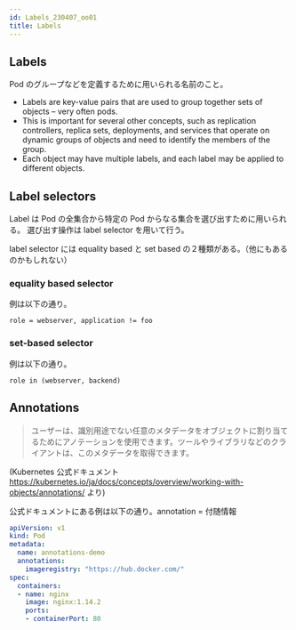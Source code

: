 ```yaml
---
id: Labels_230407_oo01
title: Labels
---
```



## Labels 

Pod のグループなどを定義するために用いられる名前のこと。

- Labels are key-value pairs that are used to group together sets of objects – very often pods. 
- This is important for several other concepts, such as replication controllers, replica sets, deployments, and services that operate on dynamic groups of objects and need to identify the members of the group. 
- Each object may have multiple labels, and each label may be applied to different objects.


## Label selectors

Label は Pod の全集合から特定の Pod からなる集合を選び出すために用いられる。
選び出す操作は label selector を用いて行う。

label selector には equality based と set based の２種類がある。（他にもあるのかもしれない）

### equality based selector

例は以下の通り。

```
role = webserver, application != foo
```

### set-based selector

例は以下の通り。

```
role in (webserver, backend)
```



## Annotations

> ユーザーは、識別用途でない任意のメタデータをオブジェクトに割り当てるためにアノテーションを使用できます。ツールやライブラリなどのクライアントは、このメタデータを取得できます。

(Kubernetes 公式ドキュメント https://kubernetes.io/ja/docs/concepts/overview/working-with-objects/annotations/ より)

公式ドキュメントにある例は以下の通り。annotation = 付随情報

```yaml
apiVersion: v1
kind: Pod
metadata:
  name: annotations-demo
  annotations:
    imageregistry: "https://hub.docker.com/"
spec:
  containers:
  - name: nginx
    image: nginx:1.14.2
    ports:
    - containerPort: 80
```


